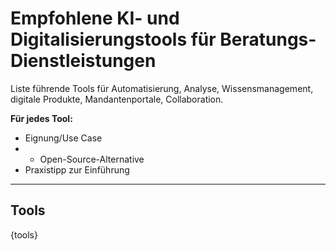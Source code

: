 # Empfohlene KI- und Digitalisierungstools für Beratungs-Dienstleistungen

Liste führende Tools für Automatisierung, Analyse, Wissensmanagement, digitale Produkte, Mandantenportale, Collaboration.

**Für jedes Tool:**
- Eignung/Use Case
- - Open-Source-Alternative
- Praxistipp zur Einführung

---

## Tools

{tools}